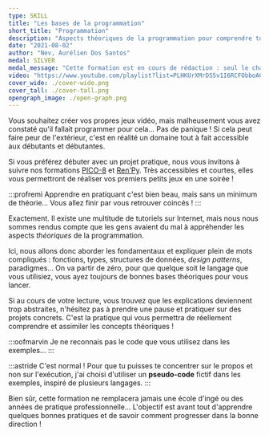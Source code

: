 ```yaml
---
type: SKILL
title: "Les bases de la programmation"
short_title: "Programmation"
description: "Aspects théoriques de la programmation pour comprendre tous les termes techniques et devenir autonome dans la création de jeux et de logiciels."
date: "2021-08-02"
author: "Nev, Aurélien Dos Santos"
medal: SILVER
medal_message: "Cette formation est en cours de rédaction : seul le chapitre 1 est finalisé. [Voir l'avancement.](https://github.com/gamedevalliance/fairedesjeux.fr/issues/39)"
video: "https://www.youtube.com/playlist?list=PLHKUrXMrDS5v1I6RCFObboACa2PtEfTmA"
cover_wide: ./cover-wide.png
cover_tall: ./cover-tall.png
opengraph_image: ./open-graph.png
---
```


Vous souhaitez créer vos propres jeux vidéo, mais malheusement vous avez constaté qu'il fallait programmer pour cela... Pas de panique ! Si cela peut faire peur de l'extérieur, c'est en réalité un domaine tout à fait accessible aux débutants et débutantes.

Si vous préférez débuter avec un projet pratique, nous vous invitons à suivre nos formations [PICO-8](/pico-8/) et [Ren'Py](/renpy/). Très accessibles et courtes, elles vous permettront de réaliser vos premiers petits jeux en une soirée !

:::profremi
Apprendre en pratiquant c'est bien beau, mais sans un minimum de théorie... Vous allez finir par vous retrouver coincés !
:::

Exactement. Il existe une multitude de tutoriels sur Internet, mais nous nous sommes rendus compte que les gens avaient du mal à appréhender les aspects *théoriques* de la programmation.

Ici, nous allons donc aborder les fondamentaux et expliquer plein de mots compliqués : fonctions, types, structures de données, *design patterns*, paradigmes... On va partir de zéro, pour que quelque soit le langage que vous utilisiez, vous ayez toujours de bonnes bases théoriques pour vous lancer.

Si au cours de votre lecture, vous trouvez que les explications deviennent trop abstraites, n'hésitez pas à prendre une pause et pratiquer sur des projets concrets. C'est la pratique qui vous permettra de réellement comprendre et assimiler les concepts théoriques !

:::oofmarvin
Je ne reconnais pas le code que vous utilisez dans les exemples...
:::

:::astride
C'est normal ! Pour que tu puisses te concentrer sur le propos et non sur l'exécution, j'ai choisi d'utiliser un **pseudo-code** fictif dans les exemples, inspiré de plusieurs langages.
:::

Bien sûr, cette formation ne remplacera jamais une école d'ingé ou des années de pratique professionnelle... L'objectif est avant tout d'apprendre quelques bonnes pratiques et de savoir comment progresser dans la bonne direction !
